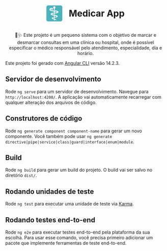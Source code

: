 <div style="display:flex; justify-content:center">
  <h1 style="display:flex; align-items:center">
    <img src="./src/assets/logo-medicar-50.png" heigth="50px" style="margin-right:20px"/> Medicar App
  </h1>
</div>

<p align="center">
  💉🩺 Este projeto é um pequeno sistema com o objetivo de marcar e desmarcar consultas em uma clínica ou hospital, onde é possível especificar o
  médico responsável pelo atendimento, especialidade, dia e horário.
</p>

Este projeto foi gerado com [Angular CLI](https://github.com/angular/angular-cli) versão 14.2.3.

## Servidor de desenvolvimento

Rode `ng serve` para um servidor de desenvolvimento. Navegue para `http://localhost:4200/`. A aplicação vai automaticamente recarregar com
qualquer alteração dos arquivos de código.

## Construtores de código

Rode `ng generate component component-name` para gerar um novo componente. Você também pode usar `ng generate directive|pipe|service|class|guard|interface|enum|module`.

## Build

Rode `ng build` para gerar um build do projeto. O build vai ser salvo no diretório `dist/`.

## Rodando unidades de teste

Rode `ng test` para executar uma unidade de teste via [Karma](https://karma-runner.github.io).

## Rodando testes end-to-end

Rode `ng e2e` para executar testes end-to-end pela plataforma da sua escolha. Para usar esse comando, você precisa primeiro adicionar um pacote que implemente ferramentas de teste end-to-end.
